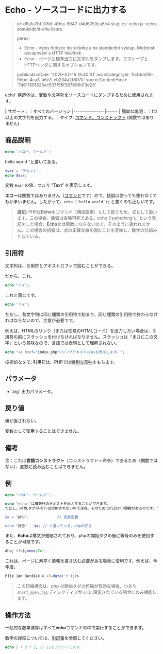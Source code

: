Echo - ソースコードに出力する
==================

> id: d6a1a7bf-03bf-49ea-9947-d4d6753ca6e4
> slug:
> 	cs: echo
> 	ja: echo-sosukodoni-chu-lisuru
> 
> perex:
> 	- Echo - výpis řetězce do stránky a na standardní výstup. Možnosti escapování a HTTP hlaviček.
> 	- Echo - ページと標準出力に文字列をダンプします。エスケープとHTTPヘッダに関するオプションです。
> 
> publicationDate: '2020-02-16 18:40:31'
> mainCategoryId: '6cbbbf59-9bbd-4ca3-a6c3-eb204a2f8070'
> sourceContentHash: '7d611691825ec537f58f387696d13e28'

echo` 構造体は、変数や文字列をソースコードにダンプするために使用されます。

| サポート：｜すべてのバージョン
|----------------|------
| 簡単な説明：｜1つ以上の文字列を出力する。
| タイプ: <a href="/commands-and-functions">コマンド、コンストラクト</a> (関数ではありません)

商品説明
-----

```php
echo 'ハロー、ワールド';
```

hello world "と書いてある。

```php
$var = 'テキスト';
echo $var;
```

変数 `$var` の値、つまり "Text" を表示します。

**エコー**は関数ではありません（<a href="/commands-and-functions">コマンド</a>です）ので、括弧は使っても使わなくてもかまいません。したがって、`echo ('hello world');` と書くのも正しいです。

> **追記:** PHPは**Echo**をコマンド（構成要素）として扱うため、式として扱います。この場合、括弧は省略可能である。echo ('something');` という表記をした場合、**Echo**文は関数にならないので、そのように扱われません。この場合の括弧は、式の正確な値を囲むことを意味し、数学の仕組みと似ている。

引用符
--------

文字列は、引用符とアポストロフィで囲むことができる。

だから、これ。

```php
echo "ハイ";
```

これと同じです。

```php
echo 'ハイ';
```

ただし、各文字列は同じ種類の引用符で始まり、同じ種類の引用符で終わらなければならないので、注意が必要です。

例えば、HTMLのリンク（または任意のHTMLコード）を出力したい場合は、引用符の前にスラッシュを付けなければなりません。スラッシュは「まさにこの文字」という意味なので、言語では表現として理解されない。

```php
echo "<a href="index.php">リンクテキスト</a>を表示します。";
```

技術的なメモ: 引用符は、PHPでは<a href="/quotation-meaning">特別な意味</a>をもちます。

パラメータ
---------

- arg` 出力パラメータ。

戻り値
-----------------

値が返されない。

変数として使用することはできません。

備考
--------

注：これは**言語コンストラクト**（コンストラクト＝命令）であるため（関数ではない）、変数に読み込むことはできません。

例
-------

```php
echo "ハロー、ワールド";

echo "echo "は複数行のテキストを出力することができます。
ただし、HTMLタグの<br>は印刷されないので注意。そのためにnl2br()関数があるのです。";

$a = "php";				// 変数定義

echo "好き" . $a;	// と書いている。phpが好き
```

また、**Echo**は構文が短縮されており、phpの開始タグの後に等号のみを使用することが可能です。

```php
Ahoj <?=$jmeno;?>!
```

これは、ページに素早く情報を書き込む必要がある場合に便利です。例えば、今年度。

```php
Píše Jan Barášek © <?=date('Y');?>
```

> この短縮構文は、php の開始タグの短縮が有効な場合、つまり `short_open_tag` ディレクティブが `on` に設定されている場合にのみ機能します。

操作方法
-------

一般的な数学演算はすべて**echo**コマンドの中で実行することができます。

数学の詳細については、<a href="/mathematics">別記事</a>を参照してください。

```php
echo 5 + 3 * 2; // 11をプリントします。
```
